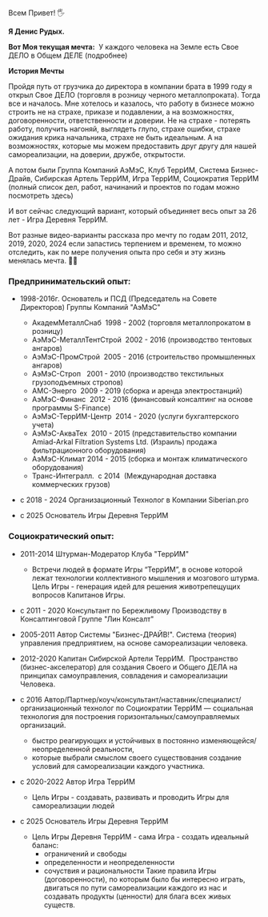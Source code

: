Всем Привет! 🖐 

**Я Денис Рудых.** 

**Вот Моя текущая мечта:** 
У каждого человека на Земле есть Свое ДЕЛО в Общем ДЕЛЕ (подробнее)

  
**История Мечты**

Пройдя путь от грузчика до директора в компании брата в 1999 году я открыл Свое ДЕЛО (торговля в розницу черного металлопроката). Тогда все и началось. Мне хотелось и казалось, что работу в бизнесе можно строить не на страхе, приказе и подавлении, а на возможностях, договоренности, ответственности и доверии. Не на страхе - потерять работу, получить нагоняй, выглядеть глупо, страхе ошибки, страхе ожидания крика начальника, страхе не быть идеальным. А на возможностях, которые мы можем предоставить друг другу для нашей самореализации, на доверии, дружбе, открытости.

А потом были Группа Компаний АэМэС, Клуб ТеррИМ, Система Бизнес-Драйв, Сибирская Артель ТеррИМ, Игра ТеррИМ, Социократия ТеррИМ (полный список дел, работ, начинаний и проектов по годам можно посмотреть здесь)  

И вот сейчас следующий вариант, который объединяет весь опыт за 26 лет - Игра Деревня ТеррИМ.

Вот разные видео-варианты рассказа про мечту по годам 2011, 2012, 2019, 2020, 2024 если запастись терпением и временем, то можно отследить, как по мере получения опыта про себя и эту жизнь менялась мечта. 🤗🥳

### Предпринимательский опыт:

* 1998-2016г. Основатель и ПСД (Председатель на Совете Директоров) Группы Компаний "АэМэС"
	- АкадемМеталлСнаб  1998 - 2002 (торговля металлопрокатом в розницу)
	- АэМэС-МеталлТентСтрой  2002 - 2016 (производство тентовых ангаров)
	- АэМэС-ПромСтрой  2005 - 2016 (строительство промышленных ангаров)
	- АэМэС-Строп   2001 - 2010 (производство текстильных грузоподъемных стропов)
	- АМС-Энерго  2009 - 2019 (сборка и аренда электростанций)
	- АэМэС-Финанс  2012 - 2016 (финансовый консалтинг на основе программы S-Finance)
	- АэМэС-ТеррИМ-Центр  2014 - 2020 (услуги бухгалтерского учета)
	- АэМэС-АкваТех  2010 - 2015 (представительство компании Amiad-Arkal Filtration Systems Ltd. (Израиль) продажа фильтрационного оборудования)
	- АэМэС-Климат 2014 - 2015 (сборка и монтаж климатического оборудования)
	- Транс-Интегралл.  с 2014  (Международная доставка коммерческих грузов)

* с 2018 - 2024 Организационный Технолог в Компании Siberian.pro
* с 2025 Основатель Игры Деревня ТеррИМ

  

### Социократический опыт:

* 2011-2014 Штурман-Модератор Клуба "ТеррИМ"
	* Встречи людей в формате Игры “ТеррИМ”, в основе которой лежат технологии коллективного мышления и мозгового штурма. Цель Игры - генерация идей для решения животрепещущих вопросов Капитанов Игры. 

* с 2011 - 2020 Консультант по Бережливому Производству в Консалтинговой Группе "Лин Консалт"

* 2005-2011 Автор Системы "Бизнес-ДРАЙВ!". Система (теория) управления предприятием, на основе самореализации человека.

* 2012-2020 Капитан Сибирской Артели ТеррИМ.  Пространство (бизнес-акселератор) для создания Своего и Общего ДЕЛА на принципах самоуправления, совладения и самореализации Человека.

* с 2016 Автор/Партнер/коуч/консультант/наставник/специалист/организационный технолог по Социократии ТеррИМ — социальная технология для построения горизонтальных/самоуправляемых организаций.

	* быстро реагирующих и устойчивых в постоянно изменяющейся/неопределенной реальности, 
	* которые выбрали смыслом своего существования создание условий для самореализации каждого участника.

* с 2020-2022 Автор Игра ТеррИМ
	* Цель Игры - создавать, развивать и проводить Игры для самореализации людей

* с 2025 Основатель Игры Деревня ТеррИМ
	* Цель Игры Деревня ТеррИМ - сама Игра - создать идеальный баланс:
		- ограничений и свободы 
		- определенности и неопределенности
		* сочуствия и рациональности
	Такие правила Игры (договоренности), по которым было бы интересно играть, двигаться по пути самореализации каждого из нас и создавать продукты (ценности) для блага всех живых существ.
